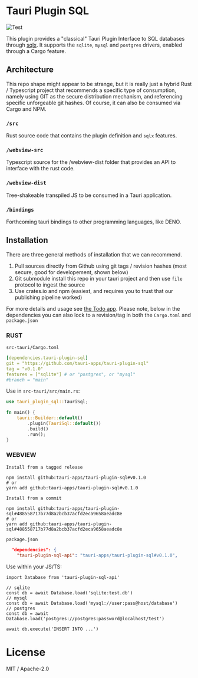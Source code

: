 # Tauri Plugin SQL
![Test](https://github.com/tauri-apps/tauri-plugin-sql/workflows/Test/badge.svg)

This plugin provides a "classical" Tauri Plugin Interface to SQL databases through [sqlx](https://github.com/launchbadge/sqlx).
It supports the `sqlite`, `mysql` and `postgres` drivers, enabled through a Cargo feature.

## Architecture
This repo shape might appear to be strange, but it is really just a hybrid Rust / Typescript project that recommends a specific type of consumption, namely using GIT as the secure distribution mechanism, and referencing specific unforgeable git hashes. Of course, it can also be consumed via Cargo and NPM.

### `/src`
Rust source code that contains the plugin definition and `sqlx` features.

### `/webview-src`
Typescript source for the /webview-dist folder that provides an API to interface with the rust code.

### `/webview-dist`
Tree-shakeable transpiled JS to be consumed in a Tauri application.

### `/bindings`
Forthcoming tauri bindings to other programming languages, like DENO.

## Installation
There are three general methods of installation that we can recommend.
1. Pull sources directly from Github using git tags / revision hashes (most secure, good for developement, shown below)
2. Git submodule install this repo in your tauri project and then use `file` protocol to ingest the source
3. Use crates.io and npm (easiest, and requires you to trust that our publishing pipeline worked)

For more details and usage see [the Todo app](examples/todos-app/). Please note, below in the dependencies you can also lock to a revision/tag in both the `Cargo.toml` and `package.json`

### RUST
`src-tauri/Cargo.toml`
```yaml
[dependencies.tauri-plugin-sql]
git = "https://github.com/tauri-apps/tauri-plugin-sql"
tag = "v0.1.0"
features = ["sqlite"] # or "postgres", or "mysql"
#branch = "main"
```

Use in `src-tauri/src/main.rs`:
```rust
use tauri_plugin_sql::TauriSql;

fn main() {
    tauri::Builder::default()
        .plugin(TauriSql::default())
        .build()
        .run();
}
```

### WEBVIEW
`Install from a tagged release`
```
npm install github:tauri-apps/tauri-plugin-sql#v0.1.0
# or
yarn add github:tauri-apps/tauri-plugin-sql#v0.1.0
```

`Install from a commit`
```
npm install github:tauri-apps/tauri-plugin-sql#488558717b77d8a2bcb37acfd2eca9658aeadc8e
# or
yarn add github:tauri-apps/tauri-plugin-sql#488558717b77d8a2bcb37acfd2eca9658aeadc8e
```

`package.json`
```json
  "dependencies": {
    "tauri-plugin-sql-api": "tauri-apps/tauri-plugin-sql#v0.1.0",
```

Use within your JS/TS:
```
import Database from 'tauri-plugin-sql-api'

// sqlite
const db = await Database.load('sqlite:test.db')
// mysql
const db = await Database.load('mysql://user:pass@host/database')
// postgres
const db = await Database.load('postgres://postgres:password@localhost/test')

await db.execute('INSERT INTO ...')
```

# License
MIT / Apache-2.0
